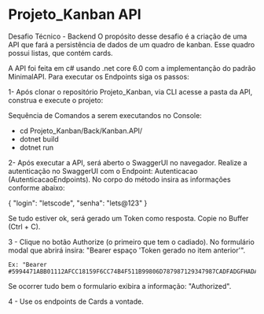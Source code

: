 # Projeto_Kanban API

Desafio Técnico - Backend
O propósito desse desafio é a criação de uma API que fará a persistência de dados de um quadro de kanban. Esse quadro possui listas, que contém cards.

A API foi feita em c# usando .net core 6.0 com a implementanção do padrão MinimalAPI.
Para executar os Endpoints siga os passos: 

1- Após clonar o repositório Projeto_Kanban, via CLI acesse a pasta da API, construa e execute o projeto:
 
Sequência de Comandos a serem executandos no Console:

 - cd Projeto_Kanban/Back/Kanban.API/
 - dotnet build 
 - dotnet run

2- Após executar a API, será aberto o SwaggerUI no navegador. Realize a autenticação no SwaggerUI com o Endpoint: Autenticacao (AutenticacaoEndpoints). No corpo do método insira as informações conforme abaixo:

{
  "login": "letscode",
  "senha": "lets@123"
}

Se tudo estiver ok, será gerado um Token como resposta. Copie no Buffer (Ctrl + C).

3 - Clique no botão Authorize (o primeiro que tem o cadiado). 
    No formulário modal que abrirá insira: "Bearer espaço 'Token gerado no item anterior'". 

    Ex: "Bearer #5994471ABB01112AFCC18159F6CC74B4F511B99806D787987129347987CADFADGFHADAER5"

Se ocorrer tudo bem o formulario exibira a informação: "Authorized".

4 - Use os endpoints de Cards a vontade.

